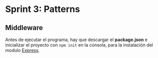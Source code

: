 # Sprint 3: Patterns

## Middleware  
Antes de ejecutar el programa, hay que descargar el **package.json** e inicializar el proyecto con 
`npm init` en la consola, para la instalación del modulo 
[Express](https://www.npmjs.com/package/express).

